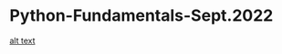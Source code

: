 # Python-Fundamentals-Sept.2022
[alt text]([http://url/to/img.png](https://softuni.bg/certificates/certificates/converttoimage/148944?code=5441236f))
